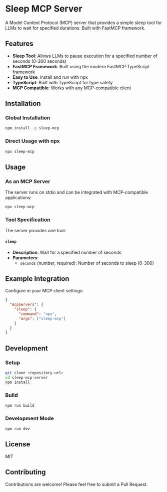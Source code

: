 # Sleep MCP Server

A Model Context Protocol (MCP) server that provides a simple sleep tool for LLMs to wait for specified durations. Built with FastMCP framework.

## Features

- **Sleep Tool**: Allows LLMs to pause execution for a specified number of seconds (0-300 seconds)
- **FastMCP Framework**: Built using the modern FastMCP TypeScript framework
- **Easy to Use**: Install and run with npx
- **TypeScript**: Built with TypeScript for type safety
- **MCP Compatible**: Works with any MCP-compatible client

## Installation

### Global Installation
```bash
npm install -g sleep-mcp
```

### Direct Usage with npx
```bash
npx sleep-mcp
```

## Usage

### As an MCP Server

The server runs on stdio and can be integrated with MCP-compatible applications:

```bash
npx sleep-mcp
```

### Tool Specification

The server provides one tool:

#### `sleep`
- **Description**: Wait for a specified number of seconds
- **Parameters**:
  - `seconds` (number, required): Number of seconds to sleep (0-300)

## Example Integration

Configure in your MCP client settings:

```json
{
  "mcpServers": {
    "sleep": {
      "command": "npx",
      "args": ["sleep-mcp"]
    }
  }
}
```

## Development

### Setup
```bash
git clone <repository-url>
cd sleep-mcp-server
npm install
```

### Build
```bash
npm run build
```

### Development Mode
```bash
npm run dev
```

## License

MIT

## Contributing

Contributions are welcome! Please feel free to submit a Pull Request.